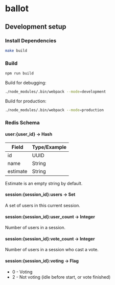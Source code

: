# ballot

## Development setup

### Install Dependencies
```bash
make build
```

### Build
```bash
npm run build
```

Build for debugging:
```bash
./node_modules/.bin/webpack --mode=development
```

Build for production:
```bash
./node_modules/.bin/webpack --mode=production
```

### Redis Schema

#### user:{user_id} -> Hash 

| Field    | Type/Example          |
|----------|-----------------------|
| id       | UUID                  |
| name     | String                |
| estimate | String                |

Estimate is an empty string by default. 

#### session:{session_id}:users -> Set

A set of users in this current session.

#### session:{session_id}:user_count -> Integer

Number of users in a session.

#### session:{session_id}:vote_count -> Integer

Number of users in a session who cast a vote.

#### session:{session_id}:voting -> Flag

  * 0 - Voting
  * 2 - Not voting (idle before start, or vote finished) 
